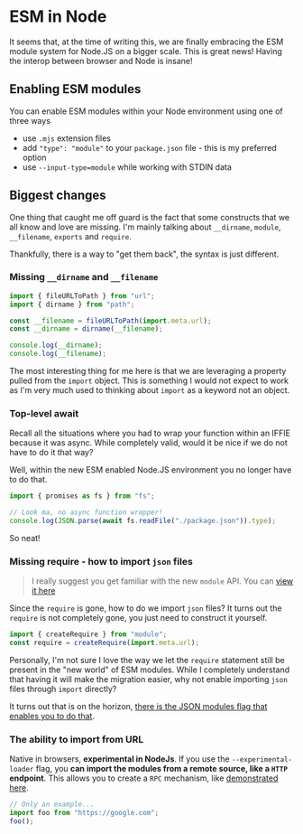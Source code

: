 # ESM in Node

It seems that, at the time of writing this, we are finally embracing the ESM module system for Node.JS on a bigger scale. This is great news! Having the interop between browser and Node is insane!

## Enabling ESM modules

You can enable ESM modules within your Node environment using one of three ways

- use `.mjs` extension files
- add `"type": "module"` to your `package.json` file - this is my preferred option
- use `--input-type=module` while working with STDIN data

## Biggest changes

One thing that caught me off guard is the fact that some constructs that we all know and love are missing.
I'm mainly talking about `__dirname`, `module`, `__filename`, `exports` and `require`.

Thankfully, there is a way to "get them back", the syntax is just different.

### Missing `__dirname` and `__filename`

```js
import { fileURLToPath } from "url";
import { dirname } from "path";

const __filename = fileURLToPath(import.meta.url);
const __dirname = dirname(__filename);

console.log(__dirname);
console.log(__filename);
```

The most interesting thing for me here is that we are leveraging a property pulled from the `import` object.
This is something I would not expect to work as I'm very much used to thinking about `import` as a keyword not an object.

### Top-level await

Recall all the situations where you had to wrap your function within an IFFIE because it was async.
While completely valid, would it be nice if we do not have to do it that way?

Well, within the new ESM enabled Node.JS environment you no longer have to do that.

```js
import { promises as fs } from "fs";

// Look ma, no async function wrapper!
console.log(JSON.parse(await fs.readFile("./package.json")).type);
```

So neat!

### Missing require - how to import `json` files

> I really suggest you get familiar with the new `module` API. You can [view it here](https://nodejs.org/api/module.html#module_module_createrequire_filename)

Since the `require` is gone, how to do we import `json` files?
It turns out the `require` is not completely gone, you just need to construct it yourself.

```js
import { createRequire } from "module";
const require = createRequire(import.meta.url);
```

Personally, I'm not sure I love the way we let the `require` statement still be present in the "new world" of ESM modules. While I completely understand that having it will make the migration easier, why not enable importing `json` files through `import` directly?

It turns out that is on the horizon, [there is the JSON modules flag that enables you to do that](https://nodejs.org/api/esm.html#esm_experimental_json_modules).

### The ability to import from URL

Native in browsers, **experimental in NodeJs**. If you use the `--experimental-loader` flag, you **can import the modules from a remote source, like a `HTTP` endpoint**. This allows you to create a `RPC` mechanism, like [demonstrated here](https://betterprogramming.pub/http-modular-my-node-js-library-for-converting-server-side-functions-into-es-modules-ac78799899ce).

```js
// Only an example...
import foo from "https://google.com";
foo();
```
